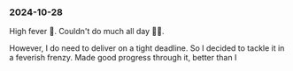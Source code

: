 ### 2024-10-28
High fever 🤒. Couldn't do much all day 🤷🏽.

However, I do need to deliver on a tight deadline. So I decided to tackle it in a feverish frenzy. Made good progress through it, better than I 

